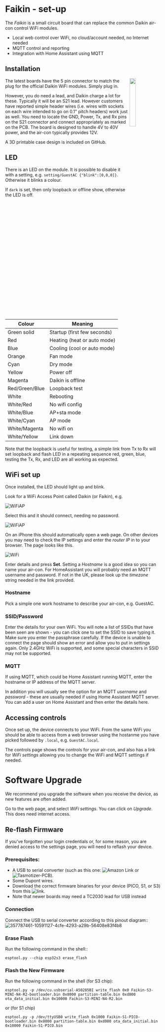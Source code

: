 # Faikin - set-up

The *Faikin* is a small circuit board that can replace the common Daikin air-con control WiFi modules.

- Local web control over WiFi, no cloud/account needed, no Internet needed
- MQTT control and reporting
- Integration with Home Assistant using MQTT

## Installation

<img src="Install1.jpg" width=20% align=right>The latest boards have the 5 pin connector to match the plug for the official Daikin WiFi modules. Simply plug in.

However, you do need a lead, and Daikin charge a lot for these. Typically it will be an S21 lead. However customers have reported simple header wires (i.e. wires with sockets on each wire intended to go on 0.1" pitch headers) work just as well. You need to locate the GND, Power, Tx, and Rx pins on the S21 connector and connect appropriately as marked on the PCB. The board is designed to handle 4V to 40V power, and the air-con typically provides 12V.

A 3D printable case design is included on GitHub.

## LED

There is an LED on the module. It is possible to disable it with a setting, e.g. `setting/GuestAC {"blink":[0,0,0]}`. Otherwise it blinks a colour.

If `dark` is set, then only loopback or offline show, otherwise the LED is off.

|Colour|Meaning|
|----|-----|
|Green solid|Startup (first few seconds)|
|Red|Heating (heat or auto mode)|
|Blue|Cooling (cool or auto mode)|
|Orange|Fan mode|
|Cyan|Dry mode|
|Yellow|Power off|
|Magenta|Daikin is offline|
|Red/Green/Blue|Loopback test|
|White|Rebooting|
|White/Red|No wifi config|
|White/Blue|AP+sta mode|
|White/Cyan|AP mode|
|White/Magenta|No wifi on|
|White/Yellow|Link down|

Note that the loopback is useful for testing, a simple link from Tx to Rx will set loopback and flash LED in a repeating sequence red, green, blue, testing the Tx, Rx, and LED are all working as expected.

## WiFi set up

Once installed, the LED should light up and blink.

Look for a WiFi Access Point called Daikin (or Faikin), e.g.

![WiFiAP](WiFi1.png)

Select this and it should connect, needing no password.

![WiFiAP](WiFi2.png)

On an iPhone this should automatically open a web page. On other devices you may need to check the IP settings and enter the *router IP* in to your browser. The page looks like this.

![WiFi](WiFi3.png)

Enter details and press **Set**. Setting a *Hostname* is a good idea so you can name your air-con. For HomeAssistant you will probably need an MQTT username and password. If not in the UK, please look up the *timezone* string needed in the link provided.

### Hostname

Pick a simple one work hostname to describe your air-con, e.g. GuestAC.

### SSID/Password

Enter the details for your own WiFi. You will note a list of SSIDs that have been seen are shown - you can click one to set the SSID to save typing it. Make sure you enter the passphrase carefully. If the device is unable to connect the page should show an error and allow you to put in settings again. Only 2.4GHz WiFi is supported, and some special characters in SSID may not be supported.

### MQTT

If using MQTT, which could be Home Assistant running MQTT, enter the hostname or IP address of the MQTT server.

In addition you will usually see the option for an MQTT *username* and *password* - these are usually needed if using Home Assistant MQTT server. You can add a user on Home Assistant and then enter the details here.

## Accessing controls

Once set up, the device connects to your WiFi. From the same WiFi you should be able to access from a web browser using the hostanme you have picked followed by `.local`, e.g. `GuestAC.local`.

The controls page shows the controls for your air-con, and also has a link for *WiFi settings* allowing you to change the WiFi and MQTT settings if needed.

# Software Upgrade

We recommend you upgrade the software when you receive the device, as new features are often added.

Go to the web page, and select *WiFi settings*. You can click on *Upgrade*. This does need internet access.

## Re-flash Firmware

If you've forgotten your login credentials or, for some reason, you are denied access to the settings page, you will need to reflash your device.

### Prerequisites:

- A USB to serial converter (such as this one: ![Amazon Link](https://amzn.eu/d/5VDxz50) or ![Tasmotizer-PCB](https://github.com/revk/Tasmotizer-PCB)).
- Some Dupont wires.
- Download the correct firmware binaries for your device (PICO, S1, or S3) from this ![link](https://github.com/revk/ESP32-Faikin/tree/main/ESP/release).
- Note that newer boards may need a TC2030 lead for USB instead

### Connection
Connect the USB to serial converter according to this pinout diagram::
![357787461-10591127-4cfe-4293-a29b-56408e83f4b8](https://github.com/user-attachments/assets/2d2a5358-981a-45ef-9e31-a6a61b251568)

### Erase Flash
Run the following command in the shell::

``` 
esptool.py --chip esp32s3 erase_flash
```

### Flash the New Firmware
Run the following command in the shell (for S3 chip):

```
esptool.py -p /dev/cu.usbserial-A50285BI write_flash 0x0 Faikin-S3-MINI-N4-R2-bootloader.bin 0x8000 partition-table.bin 0xd000 ota_data_initial.bin 0x10000 Faikin-S3-MINI-N4-R2.bin
```

or (for S1 chip)

```
esptool.py -p /dev/ttyUSB0 write_flash 0x1000 Faikin-S1-PICO-bootloader.bin 0x8000 partition-table.bin 0xd000 ota_data_initial.bin 0x10000 Faikin-S1-PICO.bin
```


